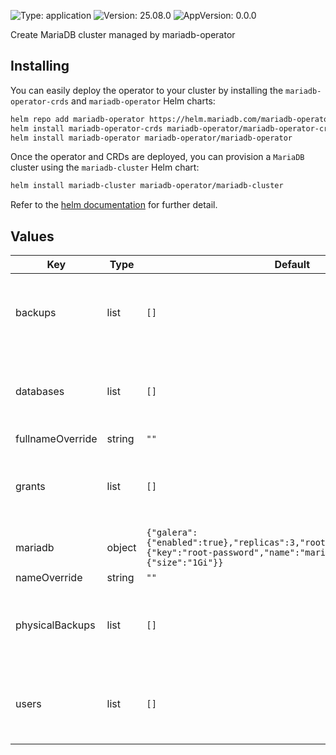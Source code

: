 

[//]: # (README.md generated by gotmpl. DO NOT EDIT.)

![Type: application](https://img.shields.io/badge/Type-application-informational?style=flat-square) ![Version: 25.08.0](https://img.shields.io/badge/Version-25.08.0-informational?style=flat-square) ![AppVersion: 0.0.0](https://img.shields.io/badge/AppVersion-0.0.0-informational?style=flat-square)

Create MariaDB cluster managed by mariadb-operator

## Installing

You can easily deploy the operator to your cluster by installing the `mariadb-operator-crds` and `mariadb-operator` Helm charts:

```bash
helm repo add mariadb-operator https://helm.mariadb.com/mariadb-operator
helm install mariadb-operator-crds mariadb-operator/mariadb-operator-crds
helm install mariadb-operator mariadb-operator/mariadb-operator
```

Once the operator and CRDs are deployed, you can provision a `MariaDB` cluster using the `mariadb-cluster` Helm chart:

```bash
helm install mariadb-cluster mariadb-operator/mariadb-cluster
```

Refer to the [helm documentation](https://github.com/mariadb-operator/mariadb-operator/blob/main/docs/helm.md) for further detail.

## Values

| Key | Type | Default | Description |
|-----|------|---------|-------------|
| backups | list | `[]` | The list of Backup CRs. The `.mariaDbRef` keys will be ignored. The `.name` keys are used to generate distinct CR names. The `.namespace` keys are allowed to override `.Release.Namespace`. https://github.com/mariadb-operator/mariadb-operator/blob/main/docs/api_reference.md#backupspec |
| databases | list | `[]` | The list of Database CRs. The `.mariaDbRef` keys will be ignored. The `.name` keys are required to generate distinct CR names. The `.namespace` keys are allowed to override `.Release.Namespace`. https://github.com/mariadb-operator/mariadb-operator/blob/main/docs/api_reference.md#databasespec |
| fullnameOverride | string | `""` |  |
| grants | list | `[]` | The list of Grant CRs. The `.mariaDbRef` keys will be ignored. The `.name` keys are used to generate distinct CR names. The `.namespace` keys are allowed to override `.Release.Namespace`. https://github.com/mariadb-operator/mariadb-operator/blob/main/docs/api_reference.md#grantspec |
| mariadb | object | `{"galera":{"enabled":true},"replicas":3,"rootPasswordSecretKeyRef":{"key":"root-password","name":"mariadb"},"storage":{"size":"1Gi"}}` | MariaDB CR https://github.com/mariadb-operator/mariadb-operator/blob/main/docs/api_reference.md#mariadbspec |
| nameOverride | string | `""` |  |
| physicalBackups | list | `[]` | The list of PhysicalBackup CRs. The `.mariaDbRef` keys will be ignored. The `.name` keys are used to generate distinct CR names. The `.namespace` keys are allowed to override `.Release.Namespace`. https://github.com/mariadb-operator/mariadb-operator/blob/main/docs/api_reference.md#physicalbackup |
| users | list | `[]` | The list of User CRs. The `.mariaDbRef` keys will be ignored. The `.name` keys are required to generate distinct CR names. The `.namespace` keys are allowed to override `.Release.Namespace`. https://github.com/mariadb-operator/mariadb-operator/blob/main/docs/api_reference.md#userspec |
